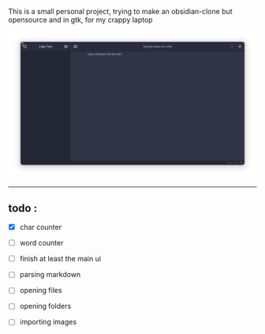 This is a small personal project, trying to make an obsidian-clone but opensource and in gtk, for my crappy laptop

![main_view.png](./data/github%20page/main_view.png)

******

## todo :
- [x] char counter
- [ ] word counter
- [ ] finish at least the main ui

- [ ] parsing markdown
- [ ] opening files
- [ ] opening folders
- [ ] importing images